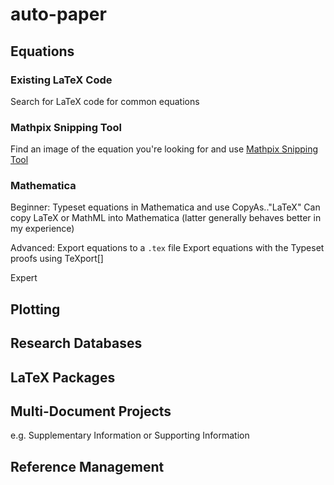 # auto-paper

## Equations
### Existing LaTeX Code
Search for LaTeX code for common equations

### Mathpix Snipping Tool
Find an image of the equation you're looking for and use [Mathpix Snipping Tool](mathpix.com)

### Mathematica
Beginner:
Typeset equations in Mathematica and use CopyAs.."LaTeX"
Can copy LaTeX or MathML into Mathematica (latter generally behaves better in my experience)

Advanced:
Export equations to a `.tex` file
Export equations with the 
Typeset proofs using TeXport[]

Expert

## Plotting

## Research Databases

## LaTeX Packages

## Multi-Document Projects
e.g. Supplementary Information or Supporting Information

## Reference Management
